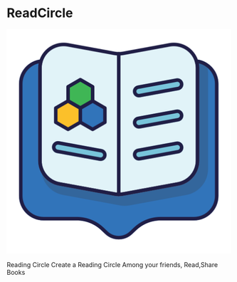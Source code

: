 # ReadCircle

![ReadCircle](./readingcircle.png)


Reading Circle 
Create a Reading Circle Among your friends, Read,Share Books
